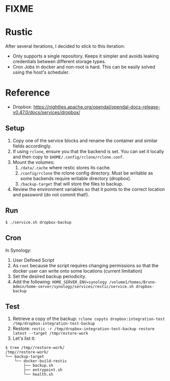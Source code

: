 # FIXME

# Rustic

After several iterations, I decided to stick to this iteration:
- Only supports a single repository. Keeps it simpler and avoids leaking credentials between different storage types.
- Cron Jobs in docker and non-root is hard. This can be easily solved using the host's scheduler.

# Reference
- Dropbox: https://nightlies.apache.org/opendal/opendal-docs-release-v0.47.0/docs/services/dropbox/

## Setup

1. Copy one of the service blocks and rename the container and similar fields accordingly.
2. If using `rclone`, ensure you that the backend is set. You can set it locally and then copy to `$HOME/.config/rclone/rclone.conf`.
3. Mount the volumes:
   1. `/data/.cache` where restic stores its cache.
   2. `/config/rclone` the rclone config directory. Must be writable as some backends require writable directory (dropbox).
   3. `/backup-target` that will store the files to backup.
4. Review the environment variables so that it points to the correct location and password (do not commit that!).

## Run

```shell
$ ./service.sh dropbox-backup
```

## Cron

In Synology:
1. User Defined Script
2. As `root` because the script requires changing permissions so that the docker user can write onto some locations (current limitation)
3. Set the desired backup periodicity.
4. Add the following: `HOME_SERVER_ENV=synology /volume1/homes/Bruno-Admin/home-server/synology/services/restic/service.sh dropbox-backup`

## Test

1. Retrieve a copy of the backup: `rclone copyto dropbox:integration-test /tmp/dropbox-integration-test-backup`
2. Restore: `restic -r /tmp/dropbox-integration-test-backup restore latest --target /tmp/restore-work`
3. Let's list it:
```shell
$ tree /tmp//restore-work/
/tmp//restore-work/
└── backup-target
    └── docker-build-restic
        ├── backup.sh
        ├── entrypoint.sh
        └── health.sh
```
